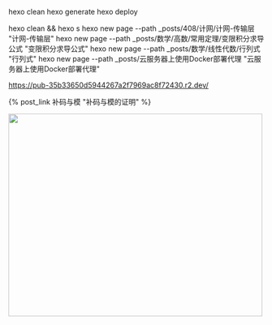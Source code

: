 hexo clean
hexo generate
hexo deploy

hexo clean && hexo s
hexo new page --path _posts/408/计网/计网-传输层 "计网-传输层"
hexo new page --path _posts/数学/高数/常用定理/变限积分求导公式 "变限积分求导公式"
hexo new page --path _posts/数学/线性代数/行列式 "行列式"
hexo new page --path _posts/云服务器上使用Docker部署代理 "云服务器上使用Docker部署代理"

https://pub-35b33650d5944267a2f7969ac8f72430.r2.dev/

{% post_link 补码与模 "补码与模的证明" %}

<img src="" style="height:400px; width: 500px"/>